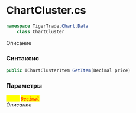 
# ChartCluster.cs
```csharp
namespace TigerTrade.Chart.Data  
    class ChartCluster
```

Описание

### Синтаксис
```csharp
public IChartClusterItem GetItem(Decimal price)
```

### Параметры  
<mark style="color:yellow;">`price`</mark> <mark style="color:red;">*`Decimal`*</mark>  
 *Описание*  
  

                    
                    